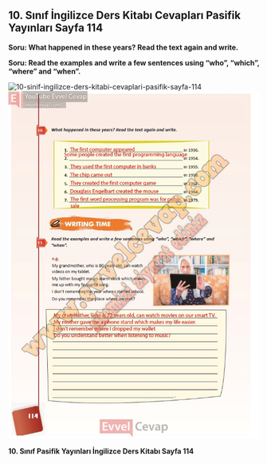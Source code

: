 ## 10. Sınıf İngilizce Ders Kitabı Cevapları Pasifik Yayınları Sayfa 114

**Soru: What happened in these years? Read the text again and write.**

**Soru: Read the examples and write a few sentences using “who”, “which”, “where” and “when”.**

![10-sinif-ingilizce-ders-kitabi-cevaplari-pasifik-sayfa-114]()![10-sinif-ingilizce-ders-kitabi-cevaplari-pasifik-sayfa-114](./image1.webp)

**10. Sınıf Pasifik Yayınları İngilizce Ders Kitabı Sayfa 114**